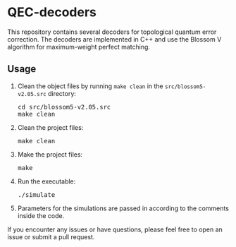 <h1>QEC-decoders</h1>
<p>This repository contains several decoders for topological quantum error correction. The decoders are implemented in C++ and use the Blossom V algorithm for maximum-weight perfect matching.</p>
<h2>Usage</h2>
<ol>
  <li>Clean the object files by running <code>make clean</code> in the <code>src/blossom5-v2.05.src</code> directory:</li>
    <pre>cd src/blossom5-v2.05.src
make clean</pre>
  <li>Clean the project files:</li>
    <pre>make clean</pre>
  <li>Make the project files:</li>
    <pre>make</pre>
  <li>Run the executable:</li>
    <pre>./simulate</pre>
  <li>Parameters for the simulations are passed in according to the comments inside the code.</li>
</ol>
<p>If you encounter any issues or have questions, please feel free to open an issue or submit a pull request.</p>


